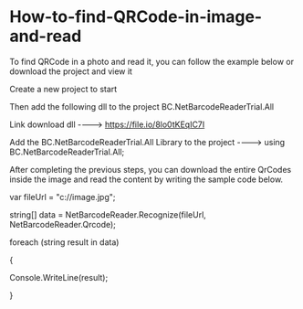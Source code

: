 # How-to-find-QRCode-in-image-and-read
To find QRCode in a photo and read it, you can follow the example below or download the project and view it

Create a new project to start

Then add the following dll to the project
BC.NetBarcodeReaderTrial.All

Link download dll  ----> https://file.io/8lo0tKEqIC7I

Add the BC.NetBarcodeReaderTrial.All Library to the project ----> using BC.NetBarcodeReaderTrial.All;

After completing the previous steps, you can download the entire QrCodes inside the image and read the content by writing the sample code below.

  var fileUrl = "c://image.jpg";
  
  string[] data = NetBarcodeReader.Recognize(fileUrl, NetBarcodeReader.Qrcode);
  
  foreach (string result in data)
  
  {
  
  Console.WriteLine(result);
  
  }
